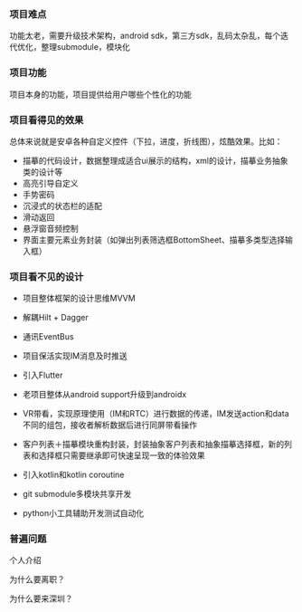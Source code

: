 ### 项目难点
功能太老，需要升级技术架构，android sdk，第三方sdk，乱码太杂乱，每个迭代优化，整理submodule，模块化

### 项目功能
项目本身的功能，项目提供给用户哪些个性化的功能

### 项目看得见的效果
总体来说就是安卓各种自定义控件（下拉，进度，折线图），炫酷效果。比如：
- 描摹的代码设计，数据整理成适合ui展示的结构，xml的设计，描摹业务抽象类的设计等
- 高亮引导自定义
- 手势密码
- 沉浸式的状态栏的适配
- 滑动返回
- 悬浮窗音频控制
- 界面主要元素业务封装（如弹出列表筛选框BottomSheet、描摹多类型选择输入框）

### 项目看不见的设计
- 项目整体框架的设计思维MVVM

- 解耦Hilt + Dagger

- 通讯EventBus

- 项目保活实现IM消息及时推送

- 引入Flutter

- 老项目整体从android support升级到androidx

- VR带看，实现原理使用（IM和RTC）进行数据的传递，IM发送action和data不同的组包，接收者解析数据后进行同屏带看操作

- 客户列表＋描摹模块重构封装，封装抽象客户列表和抽象描摹选择框，新的列表和选择框只需要继承即可快速呈现一致的体验效果

- 引入kotlin和kotlin coroutine

- git submodule多模块共享开发

- python小工具辅助开发测试自动化

### 普遍问题

个人介绍

为什么要离职？

为什么要来深圳？
